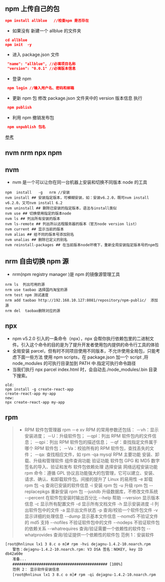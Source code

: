 ## npm 上传自己的包

```json
npm install allblue   //检查npm 是否存在
```

-   如果没有 新建一个 allblue 的文件夹

```json
cd allblue
npm init  -y
```

-   进入 package.json 文件

```json
 "name": "allblue", //必填项目名称
 "version": "0.0.1" //必填版本信息
```

-   登录 npm

```json
 npm login //输入用户名、密码和邮箱
```

-   更新 npm 包 修改 package.json 文件夹中的 version 版本信息
    执行

```json
 npm publish
```

-   利用 npm 撤销发布包

```json
 npm unpublish 包名
```

[参考](https://www.cnblogs.com/penghuwan/p/6973702.html)

## nvm nrm npx npm

## nvm

-   nvm 是一个可以让你在同一台机器上安装和切换不同版本 node 的工具

```code
npm  install   -g   nrm //安装
nvm install ## 安装指定版本，可模糊安装，如：安装v6.2.0，既可nvm install v6.2.0，又可nvm install 6.2
nvm uninstall ## 删除已安装的指定版本，语法与install类似
nvm use ## 切换使用指定的版本node
nvm ls ## 列出所有安装的版本
nvm ls-remote ## 列出所以远程服务器的版本（官方node version list）
nvm current ## 显示当前的版本
nvm alias ## 给不同的版本号添加别名
nvm unalias ## 删除已定义的别名
nvm reinstall-packages ## 在当前版本node环境下，重新全局安装指定版本号的npm包
```

## nrm 自由切换 npm 源

-   nrm(npm registry manager )是 npm 的镜像源管理工具

```code
nrm ls  列出可用的源
nrm use taobao 选择国内淘宝的源
nrm test npm 测试速度
nrm add taobao http://192.168.10.127:8081/repository/npm-public/  添加源
nrm del  taobao删除对应的源
```

## npx

-   npm v5.2.0 引入的一条命令（npx），npx 会帮你执行依赖包里的二进制文件。引入这个命令的目的是为了提升开发者使用包内提供的命令行工具的体验
-   全局安装 parcel，但有时不同项目使用不同版本，不允许使用全局包，只能考虑下面一些方法
    使用 npm scripts，在 package.json 加一个 script ,将 node_modules 的可执行目录加到 PATH 中.指定可执行命令路径
-   当我们执行 npx parcel index.html 时，会自动去./node_modules/.bin 目录下搜索。

```code
old:
npm install -g create-react-app
create-react-app my-app
new:
npx create-react-app my-app
```

## rpm

> -   RPM 软件包管理器
>     rpm －e xv
>     RPM 的常用参数还包括：
>     －vh：显示安装进度；
>     －U：升级软件包；
>     －qpl：列出 RPM 软件包内的文件信息；
>     －qpi：列出 RPM 软件包的描述信息；
>     －qf：查找指定文件属于哪个 RPM 软件包；
>     －Va：校验所有的 RPM 软件包，查找丢失的文件；
>     －qa: 查找相应文件，如 rpm -qa mysql
>     RPM 主要功能
>     安装、卸载、升级和管理软件
>     组件查询功能
>     验证功能
>     软件包 GPG 和 MD5 数字签名的导入、验证和发布
>     软件包依赖处理
>     选择安装
>     网络远程安装功能
>     rpm 命令：遵循 GPL 协议且功能强大的包管理，它可以建立、安装、请求、确认、和卸载软件包。间接的提升了 Linux 的易用性
>     -e 卸载 rpm 包
>     -q 查询已安装的软件信息
>     -i 安装 rpm 包
>     -u 升级 rpm 包
>     --replacepkgs 重新安装 rpm 包
>     --justdb 升级数据库，不修改文件系统
>     --percent 在软件包安装时输出百分比
>     --help 帮助
>     --version 显示版本信息
>     -c 显示所有配置文件
>     -d 显示所有文档文件
>     -h 显示安装进度
>     -l 列出软件包中的文件
>     -a 显示出文件状态
>     -p 查询/校验一个软件包文件
>     -v 显示详细的处理信息
>     --dump 显示基本文件信息
>     --nomd5 不验证文件的 md5 支持
>     --nofiles 不验证软件包中的文件
>     --nodeps 不验证软件包的依赖关系
>     --whatrequires 查询/验证需要一个依赖性的软件包
>     --whatprovides 查询/验证提供一个依赖性的软件包
>     范例 1：安装软件

```code
[root@hnlinux lx1 3 8.c o m]# rpm -hvi dejagnu-1.4.2-10.noarch.rpm
　　警告：dejagnu-1.4.2-10.noarch.rpm: V3 DSA 签名：NOKEY, key ID db42a60e
　　准备...
　　########################################### [100%]
　　范例 2： 显示软件安装信息
　　[root@hnlinux lx1 3 8.c o m]# rpm -qi dejagnu-1.4.2-10.noarch.rpm
```
